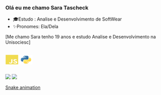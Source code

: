  ### Olá eu me chamo Sara Tascheck

- 🎓Estudo : Analise e Desenvolvimento de SoftWear
- ✨Pronomes: Ela/Dela

[Me chamo Sara tenho 19 anos e estudo Analise e Desenvolvimento na Unisociesc]

<div style="display: inline_block"><br>
 <img align="center" alt="Rafa-Js" height="30" width="40" src="https://raw.githubusercontent.com/devicons/devicon/master/icons/javascript/javascript-plain.svg">
 <img align="center" alt="Rafa-Python" height="30" width="40" src="https://raw.githubusercontent.com/devicons/devicon/master/icons/python/python-original.svg">
</div>

 ##

<div>
 <a href="https://www.instagram.com/sara_tascheck/" target="_blank"><img src="https://img.shields.io/badge/-Instagram-%23E4405F?style=for-the-badge&logo=instagram&logoColor=white" target="_blank"></a>
 <a href="https://www.linkedin.com/in/sara-tascheck-708aa722a/" target="_blank"><img src="https://img.shields.io/badge/-LinkedIn-%230077B5?style=for-the-badge&logo=linkedin&logoColor=white" target="_blank"></a> 
</div>

[Snake animation](https://github.com/SaraTascheck/SaraTascheck/blob/output/github-contribution-grid-snake.svg)
